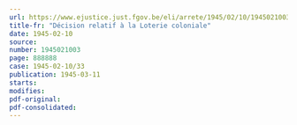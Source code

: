 ```yaml
---
url: https://www.ejustice.just.fgov.be/eli/arrete/1945/02/10/1945021003/justel
title-fr: "Décision relatif à la Loterie coloniale"
date: 1945-02-10
source:
number: 1945021003
page: 888888
case: 1945-02-10/33
publication: 1945-03-11
starts:
modifies:
pdf-original:
pdf-consolidated:
---
```



